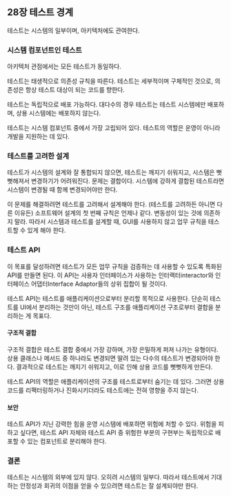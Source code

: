 ## 28장 테스트 경계

테스트는 시스템의 일부이며, 아키텍처에도 관여한다.

### 시스템 컴포넌트인 테스트

아키텍처 관점에서는 모든 테스트가 동일하다.

테스트는 태생적으로 의존성 규칙을 따른다. 테스트는 세부적이며 구체적인 것으로, 의존성은 항상 테스트 대상이 되는 코드를 향한다.

테스트는 독립적으로 배포 가능하다. 대다수의 경우 테스트는 테스트 시스템에만 배포하며, 상용 시스템에는 배포하지 않는다.

테스트는 시스템 컴포넌트 중에서 가장 고립되어 있다. 테스트의 역할은 운영이 아니라 개발을 지원하는 데 있다.

### 테스트를 고려한 설계

테스트가 시스템의 설계와 잘 통합되지 않으면, 테스트는 깨지기 쉬워지고, 시스템은 뻣뻣해져서 변경하기가 어려워진다.
문제는 결합이다. 시스템에 강하게 결합된 테스트라면 시스템이 변경될 때 함께 변경되어야만 한다. 

이 문제를 해결하려면 테스트를 고려해서 설계해야 한다. (테스트를 고려하든 아니면 다른 이유든) 소프트웨어 설계의 첫 번째 규칙은 언제나 같다. 변동성이 있는 것에 의존하지 말라. 따라서 시스템과 테스트를 설계할 때, GUI를 사용하지 않고 업무 규칙을 테스트할 수 있게 해야 한다.

### 테스트 API

이 목표를 달성하려면 테스트가 모든 업무 규칙을 검증하는 데 사용할 수 있도록 특화된 API를 만들면 된다. 이 API는 사용자 인터페이스가 사용하는 인터랙터interactor와 인터페이스 어댑터Interface Adaptor들의 상위 집합이 될 것이다.

테스트 API는 테스트를 애플리케이션으로부터 분리할 목적으로 사용한다. 단순히 테스트를 UI에서 분리하는 것만이 아닌, 테스트 구조를 애플리케이션 구조로부터 결합을 분리하는 게 목표다.

#### 구조적 결합

구조적 결합은 테스트 결합 중에서 가장 강하며, 가장 은밀하게 퍼져 나가는 유형이다. 상용 클래스나 메서드 중 하나라도 변경되면 딸려 있는 다수의 테스트가 변경되어야 한다. 결과적으로 테스트는 깨지기 쉬워지고, 이로 인해 상용 코드를 뻣뻣하게 만든다.

테스트 API의 역할은 애플리케이션의 구조를 테스트로부터 숨기는 데 있다. 그러면 상용 코드를 리팩터링하거나 진화시키더라도 테스트에는 전혀 영향을 주지 않는다.

#### 보안

테스트 API가 지닌 강력한 힘을 운영 시스템에 배포하면 위험에 처할 수 있다. 위험을 피하고 싶다면, 테스트 API 자체와 테스트 API 중 위험한 부분의 구현부는 독립적으로 배포할 수 있는 컴포넌트로 분리해야 한다.

### 결론

테스트는 시스템의 외부에 있지 않다. 오히려 시스템의 일부다.
따라서 테스트에서 기대하는 안정성과 회귀의 이점을 얻을 수 있으려면 테스트는 잘 설계되야만 한다.